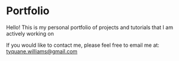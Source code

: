 # Portfolio

Hello! This is my personal portfolio of projects and tutorials that I am actively working on

If you would like to contact me, please feel free to email me at: tyquane.williams@gmail.com